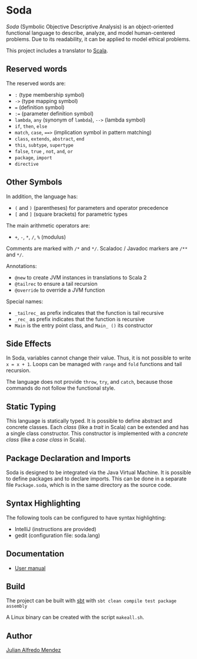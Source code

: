 # Soda

*Soda* (Symbolic Objective Descriptive Analysis) is an object-oriented functional language to
describe, analyze, and model human-centered problems.
Due to its readability, it can be applied to model ethical problems.

This project includes a translator to [Scala](https://scala-lang.org).


## Reserved words

The reserved words are:

- `:` (type membership symbol)
- `->` (type mapping symbol)
- `=` (definition symbol)
- `:=` (parameter definition symbol)
- `lambda`, `any` (synonym of `lambda`), `-->` (lambda symbol)
- `if`, `then`, `else`
- `match`, `case`, `==>` (implication symbol in pattern matching)
- `class`, `extends`, `abstract`, `end`
- `this`, `subtype`, `supertype`
- `false`, `true` , `not`, `and`, `or`
- `package`, `import`
- `directive`


## Other Symbols

In addition, the language has:

- `(` and `)` (parentheses) for parameters and operator precedence
- `[` and `]` (square brackets) for parametric types

The main arithmetic operators are:

- `+`, `-`, `*`, `/`, `%` (modulus)

Comments are marked with `/*` and `*/`. Scaladoc / Javadoc markers are `/**` and `*/`.

Annotations:

- `@new` to create JVM instances in translations to Scala 2
- `@tailrec` to ensure a tail recursion
- `@override` to override a JVM function

Special names:

- `_tailrec_` as prefix indicates that the function is tail recursive
- `_rec_` as prefix indicates that the function is recursive
- `Main` is the entry point class, and `Main_ ()` its constructor


## Side Effects

In Soda, variables cannot change their value. Thus, it is not possible to write `x = x + 1`.
Loops can be managed with `range` and `fold` functions and tail recursion.

The language does not provide `throw`, `try`, and `catch`, because those commands do not follow
the functional style.


## Static Typing

This language is statically typed. It is possible to define abstract and concrete classes.
Each *class* (like a *trait* in Scala) can be extended and has a single class constructor.
This constructor is implemented with a *concrete class* (like a *case class* in Scala).


## Package Declaration and Imports

Soda is designed to be integrated via the Java Virtual Machine.
It is possible to define packages and to declare imports.
This can be done in a separate file `Package.soda`, which is in the same directory as the source
code.


## Syntax Highlighting

The following tools can be configured to have syntax highlighting:

- IntelliJ (instructions are provided)
- gedit (configuration file: soda.lang)


## Documentation

- [User manual](https://soda-lang.readthedocs.io/en/latest/)


## Build

The project can be built with [sbt](https://www.scala-sbt.org/) with
`sbt clean compile test package assembly`

A Linux binary can be created with the script `makeall.sh`.


## Author

[Julian Alfredo Mendez](https://julianmendez.github.io)



